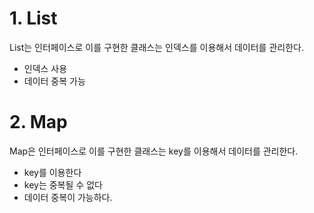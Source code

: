 # 1. List

List는 인터페이스로 이를 구현한 클래스는 인덱스를 이용해서 데이터를 관리한다.

* 인덱스 사용
* 데이터 중복 가능

   
# 2. Map

Map은 인터페이스로 이를 구현한 클래스는 key를 이용해서 데이터를 관리한다.

* key를 이용한다
* key는 중복될 수 없다
* 데이터 중복이 가능하다.
